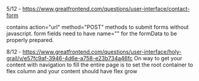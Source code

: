 5/12 - https://www.greatfrontend.com/questions/user-interface/contact-form
<form/> contains action="url" method="POST" methods to submit forms without javascript. form fields need to have name="" for the formData to be properly prepared.  

8/12 - https://www.greatfrontend.com/questions/user-interface/holy-grail/v/e57fc9af-3946-4d6e-a758-e23b734a46fc
On way to get your content with navigation to fill the entire page is to set the root container to flex column and your content should have flex grow
